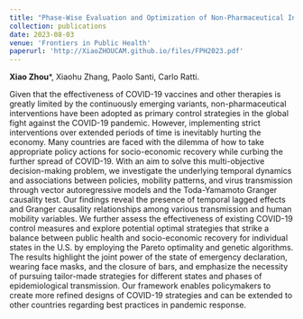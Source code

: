 ```yaml
---
title: "Phase-Wise Evaluation and Optimization of Non-Pharmaceutical Interventions to Contain the COVID-19 Pandemic in the US"
collection: publications
date: 2023-08-03
venue: 'Frontiers in Public Health'
paperurl: 'http://XiaoZHOUCAM.github.io/files/FPH2023.pdf'
---
```


**Xiao Zhou**\*, Xiaohu Zhang, Paolo Santi, Carlo Ratti.


Given that the effectiveness of COVID-19 vaccines and other therapies is greatly limited by the continuously emerging variants, non-pharmaceutical interventions have been adopted as primary control strategies in the global fight against the COVID-19 pandemic. However, implementing strict interventions over extended periods of time is inevitably hurting the economy. Many countries are faced with the dilemma of how to take appropriate policy actions for socio-economic recovery while curbing the further spread of COVID-19. With an aim to solve this multi-objective decision-making problem, we investigate the underlying temporal dynamics and associations between policies, mobility patterns, and virus transmission through vector autoregressive models and the Toda-Yamamoto Granger causality test. Our findings reveal the presence of temporal lagged effects and Granger causality relationships among various transmission and human mobility variables. We further assess the effectiveness of existing COVID-19 control measures and explore potential optimal strategies that strike a balance between public health and socio-economic recovery for individual states in the U.S. by employing the Pareto optimality and genetic algorithms. The results highlight the joint power of the state of emergency declaration, wearing face masks, and the closure of bars, and emphasize the necessity of pursuing tailor-made strategies for different states and phases of epidemiological transmission. Our framework enables policymakers to create more refined designs of COVID-19 strategies and can be extended to other countries regarding best practices in pandemic response.
